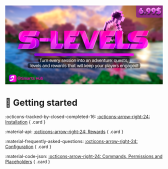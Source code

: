 ![sLevels](assets/banner.png "sLevels")

# 🚀 Getting started

<div class="grid" markdown>

:octicons-tracked-by-closed-completed-16: [:octicons-arrow-right-24: Installation](installation.md)
{ .card }

:material-api: [:octicons-arrow-right-24: Rewards](rewards.md)
{ .card }

:material-frequently-asked-questions: [:octicons-arrow-right-24: Configuration](configuration.md)
{ .card }

:material-code-json: [:octicons-arrow-right-24: Commands, Permissions and Placeholders](commands.md)
{ .card }

</div>